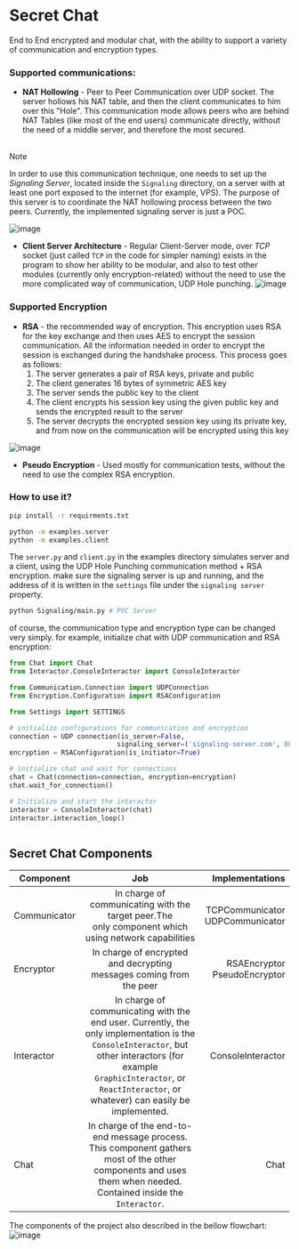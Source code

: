 # Secret Chat

End to End encrypted and modular chat, with the ability to support a
variety of communication and encryption types.

### Supported communications:

* <b>NAT Hollowing</b> - Peer to Peer Communication over UDP socket. The server hollows his NAT table,
  and then the client communicates to him over this "Hole". This communication mode allows peers who are behind
  NAT Tables (like most of the end users) communicate directly, without the need of a middle server, and therefore the
  most secured.
  <br><br>

> [!NOTE]
> In order to use this communication technique, one needs to set up the <i>Signaling Server</i>, located inside the
> `Signaling` directory, on a server with at least one port exposed to the internet (for example, VPS).
> The purpose of this server is to coordinate the NAT hollowing process between the two peers. Currently,
> the implemented signaling server is just a POC.

![image](https://i.imgur.com/1RH4oua.png)

* <b>Client Server Architecture</b> - Regular Client-Server mode, over <i>TCP</i> socket (just called `TCP` in
  the code for simpler naming) exists in the program to show her ability to be modular, and also to test other
  modules (currently only encryption-related) without the need to use the more complicated way of communication, UDP Hole
  punching.
  ![image](https://i.imgur.com/SP9BrSt.png)

### Supported Encryption

* <b>RSA</b> - the recommended way of encryption. This encryption uses RSA for the key exchange and then uses AES
  to encrypt the session communication. All the information needed in order to encrypt the session is exchanged during
  the
  handshake process. This process goes as follows:
    1. The server generates a pair of RSA keys, private and public
    2. The client generates 16 bytes of symmetric AES key
    3. The server sends the public key to the client
    4. The client encrypts his session key using the given public key and sends the encrypted result to the server
    5. The server decrypts the encrypted session key using its private key, and from now on the communication will be
       encrypted using this key

![image](https://i.imgur.com/QjfOJKK.png)

* <b>Pseudo Encryption</b> - Used mostly for communication tests, without the need to use the complex RSA encryption.

### How to use it?

```bash
pip install -r requirments.txt

python -m examples.server
python -m examples.client
```

The `server.py` and `client.py` in the examples directory simulates
server and a client, using the UDP Hole Punching communication method + RSA encryption.
make sure the signaling server is up and running, and the address of it is written in the `settings` file under
the `signaling server` property.

```bash
python Signaling/main.py # POC Server
```

of course, the communication type and encryption type can be changed very simply. for example,
initialize chat with UDP communication and RSA encryption:

```python
from Chat import Chat
from Interactor.ConsoleInteractor import ConsoleInteractor

from Communication.Connection import UDPConnection
from Encryption.Configuration import RSAConfiguration

from Settings import SETTINGS

# initialize configurations for communication and encryption
connection = UDP connection(is_server=False,
                           signaling_server=('signaling-server.com', 8080))
encryption = RSAConfiguration(is_initiator=True)

# initialize chat and wait for connections
chat = Chat(connection=connection, encryption=encryption)
chat.wait_for_connection()

# Initialize and start the interactor
interactor = ConsoleInteractor(chat)
interactor.interaction_loop()



```

## Secret Chat Components

| Component    |                                                                                                              Job                                                                                                               |                     Implementations |
|--------------|:------------------------------------------------------------------------------------------------------------------------------------------------------------------------------------------------------------------------------:|------------------------------------:|
| Communicator |                                                             In charge of communicating with the target peer.The<br/>only component which using network capabilities                                                              | TCPCommunicator<br/>UDPCommunicator |
| Encryptor    |                                                                            In charge of encrypted and decrypting<br/>messages coming from the peer                                                                             |    RSAEncryptor<br/>PseudoEncryptor |
| Interactor   | In charge of communicating with the end user. Currently, the only implementation is the `ConsoleInteractor`, but other interactors (for example `GraphicInteractor`, or `ReactInteractor`, or whatever) can easily be implemented. |                   ConsoleInteractor |
| Chat         |                                In charge of the end-to-end message process. This component gathers most of the other components and uses them when needed. Contained inside the `Interactor`.                                 |                                Chat |

The components of the project also described in the bellow flowchart:
![image](https://i.imgur.com/UYFOYKI.png)
